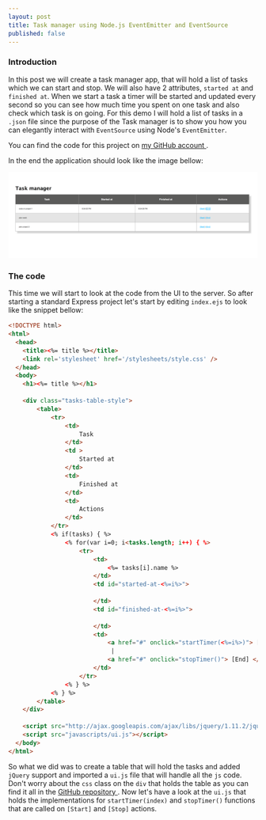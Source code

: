 ```yaml
---
layout: post
title: Task manager using Node.js EventEmitter and EventSource
published: false
---
```


### Introduction

In this post we will create a task manager app, that will hold a list of tasks which we can start and stop. We will also have 2 attributes, `started at` and `finished at`. When we start a task a timer will be started and updated every second so you can see how much time you spent on one task and also check which task is on going. For this demo I will hold a list of tasks in a `.json` file since the purpose of the Task manager is to show you how you can elegantly interact with `EventSource` using Node's `EventEmitter`.

You can find the code for this project on <a href="https://github.com/andreivisan/node-event-source" target="_blank"> my GitHub account </a>.

In the end the application should look like the image bellow: 

![Merge sort](/public/images/TaskManager.png)

### The code

This time we will start to look at the code from the UI to the server. So after starting a standard Express project let's start by editing `index.ejs` to look like the snippet bellow:

``` html
<!DOCTYPE html>
<html>
  <head>
    <title><%= title %></title>
    <link rel='stylesheet' href='/stylesheets/style.css' />
  </head>
  <body>
    <h1><%= title %></h1>
    
    <div class="tasks-table-style">
        <table>
            <tr>
                <td>
                    Task
                </td>
                <td >
                    Started at
                </td>
                <td>
                    Finished at
                </td>
                <td>
                    Actions
                </td>
            </tr>
            <% if(tasks) { %>
                <% for(var i=0; i<tasks.length; i++) { %>
                    <tr>
                        <td>
                            <%= tasks[i].name %>
                        </td>
                        <td id="started-at-<%=i%>">
                            
                        </td>
                        <td id="finished-at-<%=i%>">
                            
                        </td>
                        <td>
                            <a href="#" onclick="startTimer(<%=i%>)"> [Start]</a>
                             | 
                            <a href="#" onclick="stopTimer()"> [End] </a>
                        </td>
                    </tr>
                <% } %>
            <% } %>
        </table>
    </div>
    
    <script src="http://ajax.googleapis.com/ajax/libs/jquery/1.11.2/jquery.min.js"></script>
    <script src="javascripts/ui.js"></script>
  </body>
</html>
```

So what we did was to create a table that will hold the tasks and added `jQuery` support and imported a `ui.js` file that will handle all the `js` code. Don't worry about the `css` class on the `div` that holds the table as you can find it all in the <a href="https://github.com/andreivisan/node-event-source" target="_blank"> GitHub repository </a>. Now let's have a look at the `ui.js` that holds the implementations for `startTimer(index)` and `stopTimer()` functions that are called on `[Start]` and `[Stop]` actions.


